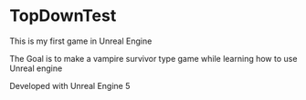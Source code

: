 # TopDownTest

This is my first game in Unreal Engine

The Goal is to make a vampire survivor type 
game while learning how to use Unreal engine





Developed with Unreal Engine 5
